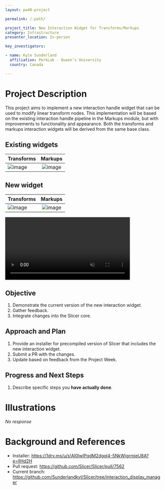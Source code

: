 ```yaml
---
layout: pw40-project

permalink: /:path/

project_title: New Interaction Widget for Transforms/Markups
category: Infrastructure
presenter_location: In-person

key_investigators:

- name: Kyle Sunderland
  affiliation: PerkLab - Queen’s University
  country: Canada

---
```


# Project Description

<!-- Add a short paragraph describing the project. -->

This project aims to implement a new interaction handle widget that can be used to modify linear transform nodes. This implementation will be based on the existing interaction handle pipeline in the Markups module, but with improvements to functionality and appearance. Both the transforms and markups interaction widgets will be derived from the same base class.

## Existing widgets

| Transforms| Markups |
|----------|:-------------:|
| ![image](https://github.com/NA-MIC/ProjectWeek/assets/9222709/aa0e1abb-ee47-478e-b712-a9cfd666b311) | ![image](https://github.com/NA-MIC/ProjectWeek/assets/9222709/f65d323f-e84c-481b-94c1-1001eb209ce5) |

## New widget

| Transforms| Markups |
|----------|:-------------:|
| ![image](https://github.com/NA-MIC/ProjectWeek/assets/9222709/af25e92a-71e6-42de-b00f-21b9f1af701c) | ![image](https://github.com/NA-MIC/ProjectWeek/assets/9222709/e347f82e-ff57-4fca-86b5-b9d29414fb25) |


<video
  controls muted
  src="https://github.com/NA-MIC/ProjectWeek/assets/9222709/43e2d906-a8c0-4909-b357-757d41457d7a"
  style="max-height:640px; min-height: 200px">
</video>

## Objective

<!-- Describe here WHAT you would like to achieve (what you will have as end result). -->

1.  Demonstrate the current version of the new interaction widget.
2.  Gather feedback.
3.  Integrate changes into the Slicer core.

## Approach and Plan

<!-- Describe here HOW you would like to achieve the objectives stated above. -->

1.  Provide an installer for precompiled version of Slicer that includes the new interaction widget.
2.  Submit a PR with the changes.
3.  Update based on feedback from the Project Week.

## Progress and Next Steps

<!-- Update this section as you make progress, describing of what you have ACTUALLY DONE.
     If there are specific steps that you could not complete then you can describe them here, too. -->

1.  Describe specific steps you **have actually done**.

# Illustrations

<!-- Add pictures and links to videos that demonstrate what has been accomplished. -->

*No response*

# Background and References

<!-- If you developed any software, include link to the source code repository.
     If possible, also add links to sample data, and to any relevant publications. -->

- Installer: https://1drv.ms/u/s!Al0lwIPqdM2dgql4-5NkWigrmjeU8A?e=lIHd2H
- Pull request: https://github.com/Slicer/Slicer/pull/7562
- Current branch: <https://github.com/Sunderlandkyl/Slicer/tree/interaction_display_manager>
